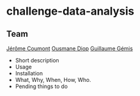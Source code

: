 # challenge-data-analysis
## Team
[Jérôme Coumont](https://githib.com/jcoumont)
[Ousmane Diop](https://githib.com/Nooreyni)
[Guillaume Gémis](https://githib.com/guigem)
- Short description
- Usage
- Installation
- What, Why, When, How, Who.
- Pending things to do

